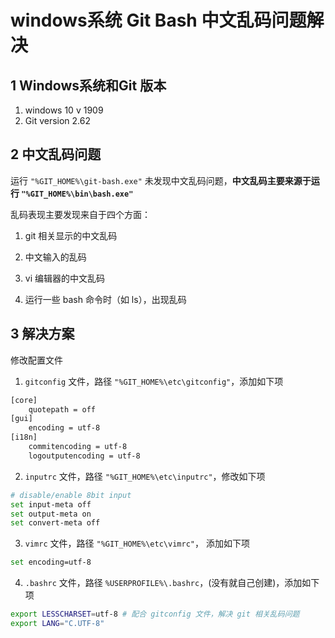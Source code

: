# windows系统 Git Bash 中文乱码问题解决


<!--more-->


## 1 Windows系统和Git 版本
1. windows 10 v 1909
2. Git version 2.62

## 2 中文乱码问题
运行 `"%GIT_HOME%\git-bash.exe"` 未发现中文乱码问题，**中文乱码主要来源于运行 `"%GIT_HOME%\bin\bash.exe"`** 

乱码表现主要发现来自于四个方面：

1. git 相关显示的中文乱码

2. 中文输入的乱码

3. vi 编辑器的中文乱码

4. 运行一些 bash 命令时（如 ls），出现乱码

## 3 解决方案
修改配置文件

1. `gitconfig` 文件，路径 `"%GIT_HOME%\etc\gitconfig"`，添加如下项

```bash
[core]
	quotepath = off
[gui]
	encoding = utf-8
[i18n]
	commitencoding = utf-8
	logoutputencoding = utf-8
```
2. `inputrc` 文件，路径 `"%GIT_HOME%\etc\inputrc"`，修改如下项

```bash
# disable/enable 8bit input
set input-meta off
set output-meta on
set convert-meta off
```
3. `vimrc` 文件，路径 `"%GIT_HOME%\etc\vimrc"`， 添加如下项
```bash
set encoding=utf-8
```
4. `.bashrc` 文件，路径 `%USERPROFILE%\.bashrc`，(没有就自己创建)，添加如下项
```bash
export LESSCHARSET=utf-8 # 配合 gitconfig 文件，解决 git 相关乱码问题
export LANG="C.UTF-8"
```
